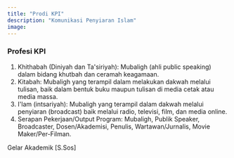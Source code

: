 ```yaml
---
title: "Prodi KPI"
description: "Komunikasi Penyiaran Islam"
image:  
---
```


### Profesi KPI

1. Khithabah (Diniyah dan Ta'siriyah): Mubaligh (ahli public speaking) dalam bidang khutbah dan ceramah keagamaan.
2. Kitabah: Mubaligh yang terampil dalam melakukan dakwah melalui tulisan, baik dalam bentuk buku maupun tulisan di media cetak atau media massa.
3. I'lam (intsariyah): Mubaligh yang terampil dalam dakwah melalui penyiaran (broadcast) baik melalui radio, televisi, film, dan media online.
4. Serapan Pekerjaan/Output Program: Mubaligh, Publik Speaker, Broadcaster, Dosen/Akademisi, Penulis, Wartawan/Jurnalis, Movie Maker/Per-Filman. 

Gelar Akademik [S.Sos]